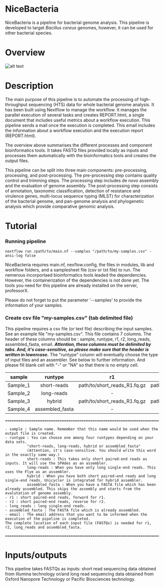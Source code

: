 # NiceBacteria
NiceBacteria is a pipeline for bacterial genome analysis. This pipeline is developed to target _Bacillus cereus_ genomes, however, it can be used for other bacterial species. 

# Overview
![alt text](https://github.com/eunbaeAN/IRCAN_pipeline/blob/main/overview.png?raw=true)

# Description 
The main purpose of this pipeline is to automate the processing of high-throughput sequencing (HTS) data for whole bacterial genome analysis. It has been built using Nextflow to manage the workflow. It manages the parallel execution of several tasks and creates REPORT.html, a single document that includes useful metrics about a workflow execution. This pipeline sends a mail once the execution is completed. This email includes the information about a workflow execution and the execution report (REPORT.html).


The overview above summarises the different processes and component bioinformatics tools. It takes FASTQ files provided locally as inputs and processes them automatically with the bioinformatics tools and creates the output files.

This pipeline can be split into three main components: pre-processing, processing, and post-processing. 
The pre-processing step contains quality control and trimming steps.
The processing step includes de *novo* assembly and the evaluation of genome assembly. 
The post-processing step consists of annotation, taxonomic classification, detection of resistance and virulence genes, multi-locus sequence typing (MLST) for characterization of the bacterial genome, and pan-genome analysis and phylogenetic analysis which provide comparative genomic analysis.


# Tutorial
### Running pipeline
 ``` 
 nextflow run /path/to/main.nf --samples "/path/to/my-samples.csv" -ansi-log false
 ```
NiceBacteria requires main.nf, nexflow.config, the files in modules, lib and workflow folders, and a samplesheet file (csv or txt file) to run. 
The nemerous incorportaed bioinformatics tools leaded the dependencies. However, the containerization of the dependencies is not done yet. The tools you need for this pipeline are already installed on the server, professorX.


Please do not forget to put the parameter '--samples' to provide the information of your samples. 

### Create csv file "my-samples.csv" (tab delimited file)

This pipeline requires a csv file (or text file) describing the input samples. See an example file "my-samples.csv". 
This file contains 7 columns. The header of these columns should be : sample, runtype, r1, r2, long_reads, assembled_fasta, email. ***Attention, these columns must be delimited by tabs. And, it's case-sensitive, so please make sure that the header is written in lowercase.*** The "runtype" column will eventually choose the type of input files and an assembler. See below to further information. And please fill blank cell with "-" or "NA" so that there is no empty cell. 


|sample|runtype| r1 | r2 | long_reads | assembled_fasta | email |
|-------|:-----:|:-----:|:-----:|:-----:|:-----:|:-----:|
|Sample_1|short-reads|path/to/short_reads_R1.fq.gz|path/to/short_reads_R2.fq.gz|-|-|email@addresse.com|
|Sample_2|long-reads|-|-|path/to/long_reads_file.fq.gz|-|-|   
|Sample_3|hybrid|path/to/short_reads_R1.fq.gz|path/to/short_reads_R2.fq.gz|path/to/long_reads_file.fq.gz|-|-|   
|Sample_4|assembled_fasta|-|-|-|path/to/FASTA.fa|-|   

 ``` 
 =================================================================================================================================================================== 
 
- sample : Sample name. Remember that this name would be used when the output file is created. 
- runtype : You can choose one among four runtypes depending on your data sets. 
           "short-reads, long-reads, hybrid or assembled_fasta"
           (Attention, it's case-sensitive. You should write this word in the exactly same way.)
           short-reads : This takes only short paired-end reads as inputs. It will use the SPAdes as an assembler.
           long-reads : When you have only long single-end reads. This uses the Flye as an assembler.
           hybrid : When you have both short paired-end reads and long single-end reads. Unicycler is integrated for hybrid assembler. 
           assembled_fasta : When you have a FASTA file which has been already assembled. This skips the assembly and starts from the evalutation of genome assembly. 
- r1 : short paired-end reads, forward for r1. 
- r2 : short paired-end reads, reverse for r2. 
- long_reads : long single-end reads. 
- assembled_fasta : The FASTA file which is already assembled. 
 - email : The email address that you want to be informed when the execution of the pipeline is completed. 
The complete location of each input file (FASTQs) is needed for r1, r2, long_reads and assembled_fasta.

===================================================================================================================================================================
 ``` 


# Inputs/outputs 

This pipeline takes FASTQs as inputs: short read sequencing data obtained from Illumina technology or/and long read sequencing data obtained from Oxford Nanopore Technology or Pacific Biosciences technology. 
